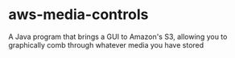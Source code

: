 # aws-media-controls
A Java program that brings a GUI to Amazon's S3, allowing you to graphically comb through whatever media you have stored
